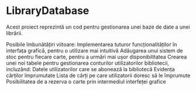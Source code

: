 # LibraryDatabase
 Acest proiect reprezintă un cod pentru gestionarea unei baze de date a unei librării.

 Posibile îmbunătățiri viitoare:
Implementarea tuturor funcționalităților în interfața grafică, pentru o utilizare mai intuitivă
Adăugarea unui sistem de stoc pentru fiecare carte, pentru a urmări mai ușor disponibilitatea
Crearea unei noi tabele pentru gestionarea conturilor utilizatorilor bibliotecii, incluzând:
Datele utilizatorilor care se abonează la bibliotecă
Evidența cărților împrumutate
Lista de cărți pe care utilizatorii doresc să le împrumute
Posibilitatea de a rezerva o carte prin intermediul interfeței grafice
